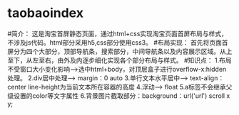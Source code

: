 # taobaoindex
#简介：
这是淘宝首屏静态页面，通过html+css实现淘宝页面首屏布局与样式，不涉及js代码。html部分采用h5,css部分使用css3。
#布局实现：
首先将页面首屏分为四个大部分，顶部导航条，搜索部分，中间导航条以及内容展示区域。从上至下，从左至右，由外及内逐步细化实现各个部分布局与样式。
#知识点：
1.布局不受窗口大小变化影响-->选中html+body，对顶层盒子进行overflow-x:hidden处理。
2.div居中处理--> margin：0 auto
3.单行文本水平居中--> text-align：center line-height为当前文本所在容器的高度
4.浮动--> float
5.a标签不会继承父级设置的color等文字属性
6.背景图片截取部分：background：url('url') scroll x y;

